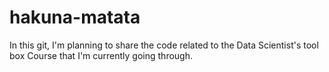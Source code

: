 hakuna-matata
=============
In this git, I'm planning to share the code related to the Data Scientist's tool box Course that I'm currently going through.
